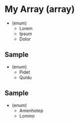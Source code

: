 # My Array (array)

- (enum)
  - Lorem
  - Ipsum
  - Dolor

## Sample

- (enum)
  - Pidet
  - Quidu

## Sample

- (enum)
  - Amenhotep
  - Lomino
